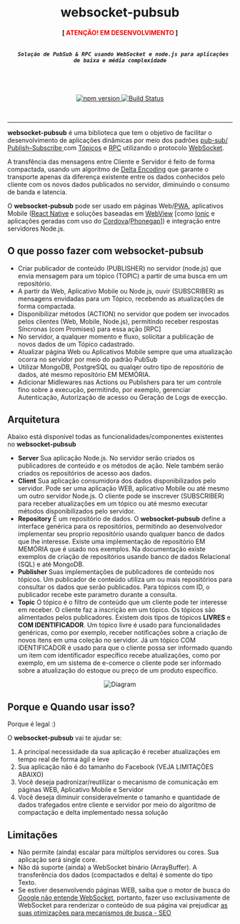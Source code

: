 <div align="center">
  <h1>websocket-pubsub</h1>
  <h4>[ <font color="red">ATENÇÃO! EM DESENVOLVIMENTO </font> ]</h4>
</div>

<div align="center">
  <h5><code>
  Solução de PubSub & RPC usando WebSocket e node.js para aplicações de baixa e média complexidade
  </code></h5>
</div>

<br>

<p align="center">
  <a href="https://badge.fury.io/js/websocket-pubsub">
    <img src="https://badge.fury.io/js/websocket-pubsub.svg"
        alt="npm version">
  </a>
  <a href="https://travis-ci.org/nidorx/websocket-pubsub">
    <img src="https://travis-ci.org/nidorx/websocket-pubsub.svg?branch=master"
        alt="Build Status">
  </a>
</p>

<br>

****

**websocket-pubsub** é uma biblioteca que tem o objetivo de facilitar o desenvolvimento de aplicações dinâmicas por meio dos padrões [pub-sub/ Publish–Subscribe ](https://en.wikipedia.org/wiki/Publish%E2%80%93subscribe_pattern) com [Tópicos](https://en.wikipedia.org/wiki/Publish%E2%80%93subscribe_pattern#Message_filtering) e [RPC](https://en.wikipedia.org/wiki/Remote_procedure_call) utilizando o protocolo [WebSocket](https://en.wikipedia.org/wiki/WebSocket).

A transfência das mensagens entre Cliente e Servidor é feito de forma compactada, usando um algoritmo de [Delta Encoding](https://en.wikipedia.org/wiki/Delta_encoding) que garante o transporte apenas da diferença existente entre os dados conhecidos pelo cliente com os novos dados publicados no servidor, diminuindo o consumo de banda e latencia.   

O **websocket-pubsub** pode ser usado em páginas Web/[PWA](https://developers.google.com/web/progressive-web-apps/), aplicativos Mobile ([React Native](https://facebook.github.io/react-native/) e soluções baseadas em [WebView](https://ionicframework.com/docs/building/webview/) [como [Ionic](https://ionicframework.com/) e aplicações geradas com uso do [Cordova](https://cordova.apache.org/)/[Phonegap](https://phonegap.com/)]) e integração entre servidores Node.js.

## O que posso fazer com **websocket-pubsub**

* Criar publicador de conteúdo (PUBLISHER) no servidor (node.js) que envia mensagem para um tópico (TOPIC) a partir de uma busca em um repositório.
* A partir da Web, Aplicativo Mobile ou Node.js, ouvir (SUBSCRIBER) as mensagens envidadas para um Tópico, recebendo as atualizações de forma compactada.
* Disponibilizar métodos (ACTION) no servidor que podem ser invocados pelos clientes (Web, Mobile, Node.js), permitindo receber respostas Síncronas (com Promises) para essa ação [RPC]
* No servidor, a qualquer momento e fluxo, solicitar a publicação de novos dados de um Tópico cadastrado.
* Atualizar página Web ou Aplicativos Mobile sempre que uma atualização ocorra no servidor por meio do padrão PubSub
* Utilizar MongoDB, PostgreSQL ou qualqer outro tipo de repositório de dados, até mesmo repositório EM MEMÓRIA.
* Adicionar Midlewares nas Actions ou Publishers para ter um controle fino sobre a execução, permitindo, por exemplo,  gerenciar Autenticação, Autorização de acesso ou Geração de Logs de execção.

## Arquitetura

Abaixo está disponível todas as funcionalidades/componentes existentes no **websocket-pubsub**

* **Server** Sua aplicação Node.js. No servidor serão criados os publicadores de conteúdo e os métodos de ação. Nele também serão criados os repositórios de acesso aos dados. 
* **Client** Sua aplicação consumidora dos dados disponibilizados pelo servidor. Pode ser uma aplicação WEB, aplicativo Mobile ou até mesmo um outro servidor Node.js. O cliente pode se inscrever (SUBSCRIBER) para receber atualizações em um tópico ou até mesmo executar métodos disponibilizados pelo servidor.
* **Repository** É um repositório de dados. O **websocket-pubsub** define a interface genérica para os repositórios, permitindo ao desenvolvedor implementar seu proprio repositório usando qualquer banco de dados que lhe interesse. Existe uma implementação de repositório EM MEMÓRIA que é usado nos exemplos. Na documentação existe exemplos de criação de repositórios usando banco de dados Relacional (SQL) e até MongoDB.
* **Publisher** Suas implementações de publicadores de conteúdo nos tópicos. Um publicador de conteúdo utiliza um ou mais repositórios para consultar os dados que serão publicados. Para tópicos com ID, o publicador recebe este parametro durante a consulta.
* **Topic** O tópico é o filtro de conteúdo que um cliente pode ter interesse em receber. O cliente faz a inscrição em um tópico. Os tópicos são alimentados pelos publicadores. Existem dois tipos de tópicos **LIVRES** e **COM IDENTIFICADOR**. Um tópico livre é usado para funcionalidades genéricas, como por exemplo, receber notificações sobre a criação de novos itens em uma coleção no servidor. Já um tópico COM IDENTIFICADOR é usado para que o cliente possa ser informado quando um item com identificador específico recebe atualizações, como por exemplo, em um sistema de e-comerce o cliente pode ser informado sobre a atualização do estoque ou preço de um produto específico.

<div align="center">
    <img
        src="https://github.com/nidorx/websocket-pubsub/raw/master/doc/diagram.png"
        alt="Diagram" style="max-width:100%;">
</div>


## Porque e Quando usar isso?

Porque é legal :)

O **websocket-pubsub** vai te ajudar se:

1. A principal necessidade da sua aplicação é receber atualizações em tempo real de forma ágil e leve
2. Sua aplicação não é do tamanho do Facebook (VEJA LIMITAÇÕES ABAIXO)
3. Você deseja padronizar/reutilizar o mecanismo de comunicação em páginas WEB, Aplicativo Mobile e Servidor
4. Você deseja diminuir consideravelmente o tamanho e quantidade de dados trafegados entre cliente e servidor por meio do algoritmo de compactação e delta implementado nessa solução

## Limitações

* Não permite (ainda) escalar para múltiplos servidores ou cores. Sua aplicação será single core.
* Não dá suporte (ainda) a WebSocket binário (ArrayBuffer). A transferência dos dados (compactados e delta) é somente do tipo Texto. 
* Se estiver desenvolvendo páginas WEB, saiba que o motor de busca do [Google não entende WebSocket](https://developers.google.com/search/docs/guides/rendering#websocket), portanto, fazer uso exclusivamente de WebSocket para renderizar o conteúdo de sua página vai prejudicar [as suas otimizações para mecanismos de busca - SEO](https://pt.wikipedia.org/wiki/Otimiza%C3%A7%C3%A3o_para_motores_de_busca)




 
